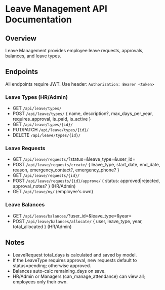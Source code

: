 # Leave Management API Documentation

## Overview
Leave Management provides employee leave requests, approvals, balances, and leave types.

## Endpoints

All endpoints require JWT. Use header: `Authorization: Bearer <token>`

### Leave Types (HR/Admin)
- GET `/api/leave/types/`
- POST `/api/leave/types/` { name, description?, max_days_per_year, requires_approval, is_paid, is_active }
- GET `/api/leave/types/{id}/`
- PUT/PATCH `/api/leave/types/{id}/`
- DELETE `/api/leave/types/{id}/`

### Leave Requests
- GET `/api/leave/requests/`?status=&leave_type=&user_id=
- POST `/api/leave/requests/create/` { leave_type, start_date, end_date, reason, emergency_contact?, emergency_phone? }
- GET `/api/leave/requests/{id}/`
- POST `/api/leave/requests/{id}/approve/` { status: approved|rejected, approval_notes? } (HR/Admin)
- GET `/api/leave/my/` (employee's own)

### Leave Balances
- GET `/api/leave/balances/`?user_id=&leave_type=&year=
- POST `/api/leave/balances/allocate/` { user, leave_type, year, total_allocated } (HR/Admin)

## Notes
- LeaveRequest total_days is calculated and saved by model.
- If the LeaveType requires approval, new requests default to status=pending; otherwise approved.
- Balances auto-calc remaining_days on save.
- HR/Admin or Managers (can_manage_attendance) can view all; employees only their own.
